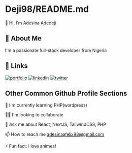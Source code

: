 
# Deji98/README.md

👋 Hi, I’m Adesina Adedeji


## 🚀 About Me
I'm a passionate full-stack developer from Nigeria


## 🔗 Links
[![portfolio](https://img.shields.io/badge/my_portfolio-000?style=for-the-badge&logo=ko-fi&logoColor=white)](https://deji-portfolio.netlify.app/)
[![linkedin](https://img.shields.io/badge/linkedin-0A66C2?style=for-the-badge&logo=linkedin&logoColor=white)](https://www.linkedin.com/in/adesina-adedeji-23163b217/)
[![twitter](https://img.shields.io/badge/twitter-1DA1F2?style=for-the-badge&logo=twitter&logoColor=white)](https://twitter.com/AdesinaAdedej20)


## Other Common Github Profile Sections

🧠 I'm currently learning PHP(wordpress)

👯‍♀️ I'm looking to collaborate

💬 Ask me about React, NextJS, TailwindCSS, PHP

📫 How to reach me adesinaafelix98@gmail.com


⚡️ Fun fact: I love animes!


